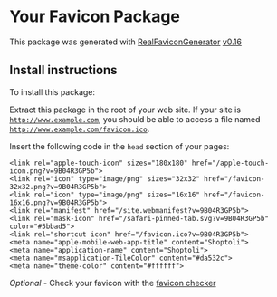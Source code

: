 # Your Favicon Package

This package was generated with [RealFaviconGenerator](https://realfavicongenerator.net/) [v0.16](https://realfavicongenerator.net/change_log#v0.16)

## Install instructions

To install this package:

Extract this package in the root of your web site. If your site is <code>http://www.example.com</code>, you should be able to access a file named <code>http://www.example.com/favicon.ico</code>.

Insert the following code in the `head` section of your pages:

    <link rel="apple-touch-icon" sizes="180x180" href="/apple-touch-icon.png?v=9B04R3GP5b">
    <link rel="icon" type="image/png" sizes="32x32" href="/favicon-32x32.png?v=9B04R3GP5b">
    <link rel="icon" type="image/png" sizes="16x16" href="/favicon-16x16.png?v=9B04R3GP5b">
    <link rel="manifest" href="/site.webmanifest?v=9B04R3GP5b">
    <link rel="mask-icon" href="/safari-pinned-tab.svg?v=9B04R3GP5b" color="#5bbad5">
    <link rel="shortcut icon" href="/favicon.ico?v=9B04R3GP5b">
    <meta name="apple-mobile-web-app-title" content="Shoptoli">
    <meta name="application-name" content="Shoptoli">
    <meta name="msapplication-TileColor" content="#da532c">
    <meta name="theme-color" content="#ffffff">

*Optional* - Check your favicon with the [favicon checker](https://realfavicongenerator.net/favicon_checker)